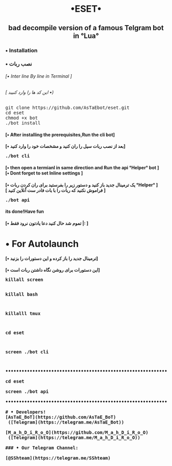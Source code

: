 <h1><p align="center"> •ESET•
<h2><p align="center">bad decompile version of a famous Telgram bot in °Lua°



<h3> <strong> • Installation </strong>
<h3> <strong> • نصب ربات </strong>
<h6>[• Inter line By line in Terminal ]</h6>
<h6>[ این کد ها را وارد کنیید •)</h6>
<pre>
<span>git clone https://github.com/AsTaEbot/eset.git<span>
<span>cd eset<span>
<span>chmod +x bot<span>
<span>./bot install<span>
</pre>

<h4> <strong>[• After installing  the prerequisites,Run the cli bot]<br></strong>
<h4> <strong>[•  بعد از نصب  ربات سیل را ران کنید و مشخصات خود را وارد کنید]<br></strong>
<pre>
<span>./bot cli<span>
</pre>
<h4> <strong>[• then open a termianl in same direction and Run the api °Helper° bot ]<br>[• Dont forget to set Inline settings ]</strong>
<h4> <strong>[• یک ترمینال جدید باز کنید و دستور زیر را بفرستید برای ران کردن ربات °Helper° ]<br>[  فراموش نکنید که ربات را با بات فادر ست آنلاین کنید ]</strong>
<pre>
<span>./bot api<span>
</pre>
<h4>its done!Have fun</strong>
<h4>[• تموم شد حال کنید دعا یادتون نرود فقط |: ]</strong>

# • For Autolaunch
<h4> <strong>[• ترمینال جدید را باز کرده و این دستورات را بزنید]<br></strong>
<h4> <strong>[• این دستورات برای روشن نگاه داشتن ربات است]<br></strong>
<pre>
<span>killall screen<span>

<span>killall bash<span>

<span>killalll tmux<span>

<span>cd eset<span>

<span>screen ./bot cli<span>
 
<pre>
•••••••••••••••••••••••••••••••••••••••••••••••••••••••••••••••••••••••••••••••••••••••••••••••••••••••••••••••••••••••••••••••••••••••

cd eset

screen ./bot api

•••••••••••••••••••••••••••••••••••••••••••••••••••••••••••••••••••••••••••••••••••••••••••••••••••••••••••••••••••••••••••••••••••••••

# • Developers!
[AsTaE_BoT](https://github.com/AsTaE_BoT)
 ([Telegram](https://telegram.me/AsTaE_Bot))
 
[M_a_h_D_i_R_o_O](https://github.com/M_a_h_D_i_R_o_O)
 ([Telegram](https://telegram.me/M_a_h_D_i_R_o_O))

### • Our Telegram Channel:

[@SShteam](https://telegram.me/SShteam)

